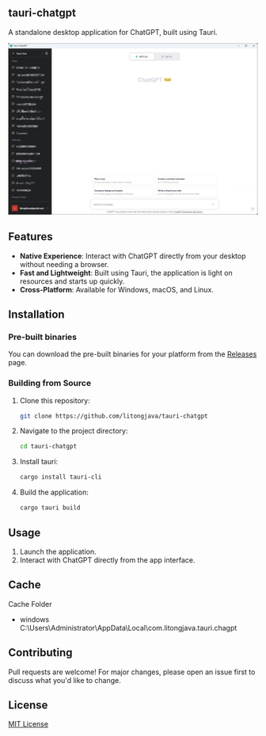 ## tauri-chatgpt

A standalone desktop application for ChatGPT, built using Tauri.

![1](readme_files/1.png)

## Features
* **Native Experience**: Interact with ChatGPT directly from your desktop without needing a browser.
* **Fast and Lightweight**: Built using Tauri, the application is light on resources and starts up quickly.
* **Cross-Platform**: Available for Windows, macOS, and Linux.

## Installation

### Pre-built binaries
You can download the pre-built binaries for your platform from the [Releases](https://github.com/litongjava/tauri-chatgpt/releases) page.

### Building from Source

1. Clone this repository:
    ```bash
    git clone https://github.com/litongjava/tauri-chatgpt
    ```
2. Navigate to the project directory:
    ```bash
    cd tauri-chatgpt
    ```
3. Install tauri:
    ```bash
    cargo install tauri-cli
    ```
4. Build the application:
    ```bash
    cargo tauri build
    ```

## Usage

1. Launch the application.
2. Interact with ChatGPT directly from the app interface.

## Cache
Cache Folder
- windows C:\Users\Administrator\AppData\Local\com.litongjava.tauri.chagpt
## Contributing

Pull requests are welcome! For major changes, please open an issue first to discuss what you'd like to change.

## License

[MIT License](LICENSE)


